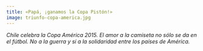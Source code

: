 ```yaml
---
title: «Papá, ¡ganamos la Copa Pistón!»
image: triunfo-copa-america.jpg
---
```


*Chile celebra la Copa América 2015. El amor a la camiseta no sólo se da en el fútbol. No a la guerra y sí a la solidaridad entre los países de América.*

<!--more-->
